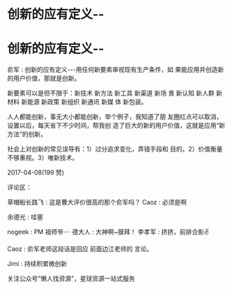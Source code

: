 # 创新的应有定义--

# 创新的应有定义--

俞军 : 创新的应有定义---用任何新要素审视现有生产条件，如 果能应用并创造新的用户价值，那就是创新。

新要素可以是但不限于：新技术 新方法 新工具 新渠道 新场 景 新认知 新人群 新材料 新能源 新政策 新组织 新通讯 新媒 体 新包装。

人人都能创新，事无大小都能创新，举个例子，我知道了朋 友圈红点可以取消，设置以后，每天省下不少时间，帮我创 造了巨大的新的用户价值，这就是应用“新方法”的创新。

社会上对创新的常见误导有：1）过分追求变化，弄错手段和 目的。2）价值衡量不够重视。3）唯新技术。

2017-04-08(199 赞)

评论区：

草帽船长路飞 : 这是曹大评价很高的那个俞军吗？ Caoz : 必须是啊

余德光 : 哇塞

nogeek : PM 祖师爷···· 德大人 : 大神啊~膜拜！ 李孝军 : 挤挤，前排合影✌

Caoz : 俞军老师这段话是回应 前面边江老师的 言论。

Jimi : 持续积累微创新

关注公众号"懒人找资源"，星球资源一站式服务